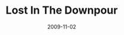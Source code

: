 ---
layout: music 
title: "Lost In The Downpour"
date: 2009-11-02 
description: "Music featured in Fortification week of \"The Garden\"."
audio: "http://s3.amazonaws.com/crossroads-media/music/audio/LostInTheDownpour.mp3"
audio-duration: "04:09"
src: "http://s3.amazonaws.com/crossroads-media/images/LostDownpour_190x110.jpg"
---